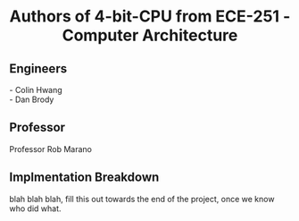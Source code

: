 <h1 align="center"> Authors of 4-bit-CPU from ECE-251 - Computer Architecture </h1>

<h2> Engineers </h2>
- Colin Hwang <br />
- Dan Brody

<h2> Professor </h2>
  Professor Rob Marano

<h2> Implmentation Breakdown </h2>

blah blah blah, fill this out towards the end of the project, once we know who did what. 
